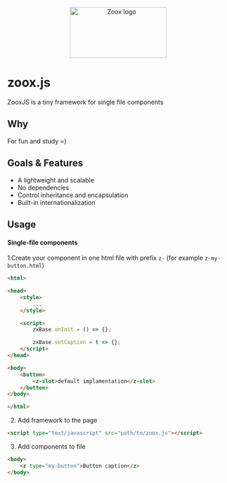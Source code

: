 <p align="center">
  <a href="https://arte0s.github.io/zoox">
    <a href="https://arte0s.github.io/zoox"><img src="https://arte0s.github.io/zoox/logo.svg" width="220" height="116" alt="Zoox logo"></a>
  </a>
</p>

# zoox.js

ZooxJS is a tiny framework for single file components

## Why

For fun and study =)

## Goals & Features

 - A lightweight and scalable
 - No dependencies
 - Control inheritance and encapsulation
 - Built-in internationalization

 ## Usage

#### Single-file components

1.Create your component in one html file with prefix `z-` (for example `z-my-button.html`)

```html
<html>

<head>
    <style>
        ...
    </style>

    <script>
        zxBase.onInit = () => {};

        zxBase.setCaption = t => {};
    </script>
</head>

<body>
    <button>
        <z-slot>default implamentation</z-slot>
    </button>
</body>

</html>
```

2. Add framework to the page

```html
<script type="text/javascript" src="path/to/zoox.js"></script>
```

3. Add components to file

```html
<body>
    <z type="my-button">Button caption</z>
</body>
```
